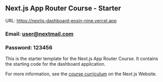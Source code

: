 ## Next.js App Router Course - Starter

URL: https://nextjs-dashboard-eosin-nine.vercel.app

### Email: user@nextmail.com

### Password: 123456

This is the starter template for the Next.js App Router Course. It contains the starting code for the dashboard application.

For more information, see the [course curriculum](https://nextjs.org/learn) on the Next.js Website.
